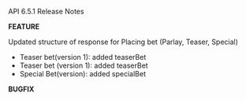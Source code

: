 API 6.5.1 Release Notes

<b>FEATURE</b></br>

Updated structure of response for Placing bet (Parlay, Teaser, Special)
<ul>
  <li>Teaser bet(version 1): added teaserBet </li>
  <li>Teaser bet (version 1): added teaserBet</li>
  <li>Special Bet(version): added specialBet</li>
</ul>
<b>BUGFIX</b>
  
